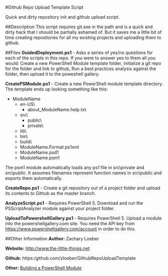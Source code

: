 #Github Repo Upload Template Script

Quick and dirty repository init and github upload script.

##Description
This script requires git.exe in the path and is a quick and dirty hack that I should be partially ashamed of. But it saves me a little bit of time creating repositories for all my existing projects and uploading them to github.

##Files
**GuidedDeployment.ps1** - Asks a series of yes/no questions for each of the scripts in this repo. If you were to answer yes to them all you would: Create a new PowerShell Module template folder, Initialize a git repo for the folder and link to github, Run a best practices analysis against the folder, then upload it to the poweshell gallery.

**CreatePSModule.ps1** - Create a new PowerShell module template directory. The template ends up looking something like this:

* ModuleName
    * en-US\
        * about_ModuleName.help.txt
    * src\
        * public\
        * private\
    * lib\
    * bin\
    * build\
    * ModuleName.Format.ps1xml
    * ModuleName.psd1
    * ModuleName.psm1

The psm1 module automatically loads any ps1 file in src\private and src\public. It assumes filenames represent function names in src\public and exports them automatically.

**CreateRepo.ps1** - Create a git repository out of a project folder and upload its contents to Github as the master branch.

**AnalyzeScript.ps1** - Requires PowerShell 5. Download and run the PSScriptAnalyzer module against your project folder.

**UploadToPowershellGallery.ps1** - Requires PowerShell 5. Upload a module into the powershellgallery.com site. You need the API key from https://www.powershellgallery.com/account in order to do this.

##Other Information
**Author:** Zachary Loeber

**Website:** http://www.the-little-things.net

**Github:** https:/github.com/zloeber/GithubRepoUploadTemplate

**Other:** [Building a PowerShell Module](http://ramblingcookiemonster.github.io/Building-A-PowerShell-Module/)
